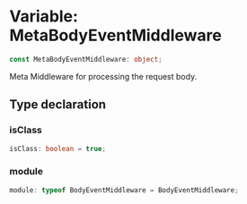 # Variable: MetaBodyEventMiddleware

```ts
const MetaBodyEventMiddleware: object;
```

Meta Middleware for processing the request body.

## Type declaration

### isClass

```ts
isClass: boolean = true;
```

### module

```ts
module: typeof BodyEventMiddleware = BodyEventMiddleware;
```
